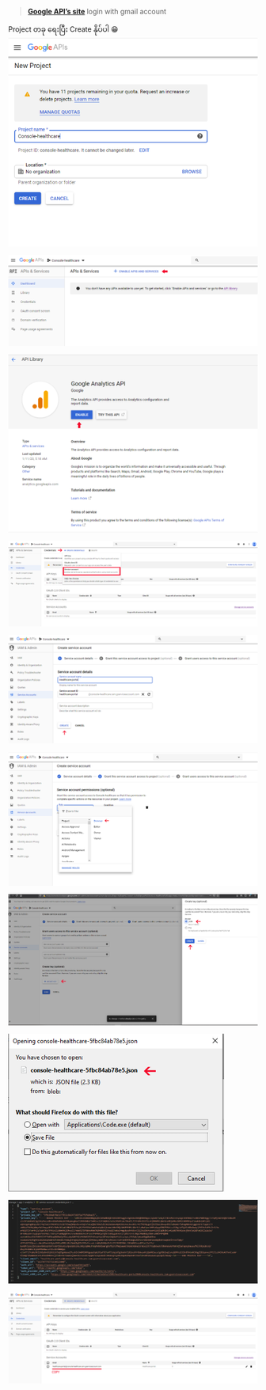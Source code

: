  > **[Google API’s site](https://console.developers.google.com/apis/)**
  login with gmail account
  
Project တခု ရေးပြီး Create နိုပ်ပါ :grin:
![enter image description here](images/6.PNG)

![enter image description here](images/7.PNG)

![enter image description here](images/8.PNG)

![enter image description here](images/9.PNG)

![enter image description here](images/10.PNG)

![enter image description here](images/11.PNG)

![enter image description here](images/12.PNG)

![enter image description here](images/13.PNG)

![enter image description here](images/14.PNG)

![enter image description here](images/15.PNG)
<!--stackedit_data:
eyJoaXN0b3J5IjpbNjcyNDEyNTk5LC0xODkwNDE2NTk2LC00MD
k3NTkzMDcsMTY4NTY2MjMwNyw3MzA5OTgxMTZdfQ==
-->